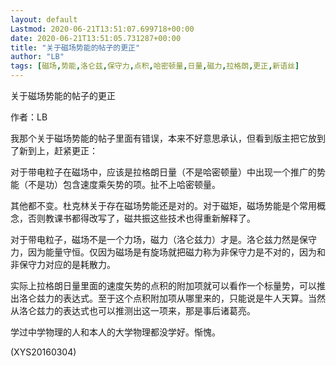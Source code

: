 ```yaml
---
layout: default
Lastmod: 2020-06-21T13:51:07.699718+00:00
date: 2020-06-21T13:51:05.731287+00:00
title: "关于磁场势能的帖子的更正"
author: "LB"
tags: [磁场,势能,洛仑兹,保守力,点积,哈密顿量,日量,磁力,拉格朗,更正,新语丝]
---
```


关于磁场势能的帖子的更正

作者：LB

我那个关于磁场势能的帖子里面有错误，本来不好意思承认，但看到版主把它放到了新到上，赶紧更正：

对于带电粒子在磁场中，应该是拉格朗日量（不是哈密顿量）中出现一个推广的势能（不是功）包含速度乘矢势的项。扯不上哈密顿量。

其他都不变。杜克林关于存在磁场势能还是对的。对于磁矩，磁场势能是个常用概念，否则教课书都得改写了，磁共振这些技术也得重新解释了。

对于带电粒子，磁场不是一个力场，磁力（洛仑兹力）才是。洛仑兹力然是保守力，因为能量守恒。仅因为磁场是有旋场就把磁力称为非保守力是不对的，因为和非保守力对应的是耗散力。

实际上拉格朗日量里面的速度矢势的点积的附加项就可以看作一个标量势，可以推出洛仑兹力的表达式。至于这个点积附加项从哪里来的，只能说是牛人天算。当然从洛仑兹力的表达式也可以推测出这一项来，那是事后诸葛亮。

学过中学物理的人和本人的大学物理都没学好。惭愧。

(XYS20160304)

